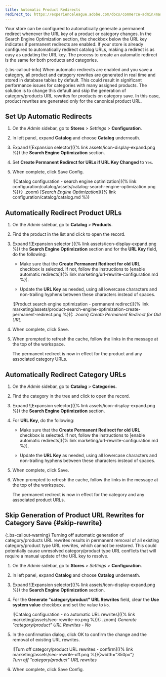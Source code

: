```yaml
---
title: Automatic Product Redirects
redirect_to: https://experienceleague.adobe.com/docs/commerce-admin/marketing/seo/url-rewrites/url-redirect-product-automatic.html
---
```


Your store can be configured to automatically generate a permanent redirect whenever the URL key of a product or category changes. In the Search Engine Optimization section, the checkbox below the URL key indicates if permanent redirects are enabled. If your store is already configured to automatically redirect catalog URLs, making a redirect is as easy as updating the URL key. The process to create an automatic redirect is the same for both products and categories.

{:.bs-callout-info}
When automatic redirects are enabled and you save a category, all product and category rewrites are generated in real time and stored in database tables by default. This could result in significant performance issues for categories with many assigned products. The solution is to change this default and skip the generation of category/products URL rewrites for products on category save. In this case, product rewrites are generated only for the canonical product URL.

## Set Up Automatic Redirects

1. On the _Admin_ sidebar, go to **Stores** > _Settings_ > **Configuration**.

1. In left panel, expand **Catalog** and choose **Catalog** underneath.

1. Expand ![Expansion selector]({% link assets/icon-display-expand.png %}) the **Search Engine Optimization** section.

1. Set **Create Permanent Redirect for URLs if URL Key Changed** to `Yes`.

1. When complete, click <span class="btn">Save Config</span>.

    ![Catalog configuration - search engine optimization]({% link configuration/catalog/assets/catalog-search-engine-optimization.png %}){: .zoom}
    [_Search Engine Optimization_]({% link configuration/catalog/catalog.md %})

## Automatically Redirect Product URLs

1. On the _Admin_ sidebar, go to **Catalog** > **Products**.

1. Find the product in the list and click to open the record.

1. Expand ![Expansion selector ]({% link assets/icon-display-expand.png %}) the **Search Engine Optimization** section and for the **URL Key** field, do the following:

    - Make sure that the **Create Permanent Redirect for old URL** checkbox is selected. If not, follow the instructions to [enable automatic redirects]({% link marketing/url-rewrite-configuration.md %}).

    - Update the **URL Key** as needed, using all lowercase characters and non-trailing hyphens between these characters instead of spaces.

    ![Product search engine optimization - permanent redirect]({% link marketing/assets/product-search-engine-optimization-create-permanent-redirect.png %}){: .zoom}
    _Create Permanent Redirect for Old URL_

1. When complete, click <span class="btn">Save</span>.

1. When prompted to refresh the cache, follow the links in the message at the top of the workspace.

   The permanent redirect is now in effect for the product and any associated category URLs.

## Automatically Redirect Category URLs

1. On the _Admin_ sidebar, go to **Catalog** > **Categories**.

1. Find the category in the tree and click to open the record.

1. Expand ![Expansion selector]({% link assets/icon-display-expand.png %}) the **Search Engine Optimization** section.

1. For **URL Key**, do the following:

    - Make sure that the **Create Permanent Redirect for old URL** checkbox is selected. If not, follow the instructions to [enable automatic redirects]({% link marketing/url-rewrite-configuration.md %}).

    - Update the **URL Key** as needed, using all lowercase characters and non-trailing hyphens between these characters instead of spaces.

1. When complete, click <span class="btn">Save</span>.

1. When prompted to refresh the cache, follow the links in the message at the top of the workspace.

   The permanent redirect is now in effect for the category and any associated product URLs.

## Skip Generation of Product URL Rewrites for Category Save {#skip-rewrite}

{:.bs-callout-warning}
Turning off automatic generation of category/products URL rewrites results in permanent removal of all existing category/product type URL rewrites, which cannot be restored. This could potentially cause unresolved category/product type URL conflicts that will require a manual update of the URL key to resolve.

1. On the _Admin_ sidebar, go to **Stores** > _Settings_ > **Configuration**.

1. In left panel, expand **Catalog** and choose **Catalog** underneath.

1. Expand ![Expansion selector]({% link assets/icon-display-expand.png %}) the **Search Engine Optimization** section.

1. For the  **Generate "category/product" URL Rewrites** field, clear the **Use system value** checkbox and set the value to `No`.

    ![Catalog configuration - no automatic URL rewrites]({% link marketing/assets/seo-rewrite-no.png %}){: .zoom}
    _Generate "category/product" URL Rewrites - No_

1. In the confirmation dialog, click <span class="btn">OK</span> to confirm the change and the removal of existing URL rewrites.

    ![Turn off category/product URL rewrites - confirm]({% link marketing/assets/seo-rewrite-off.png %}){:width="350px"}<br/>
    _Turn off "category/product" URL rewrites_

1. When complete, click <span class="btn">Save Config</span>.
